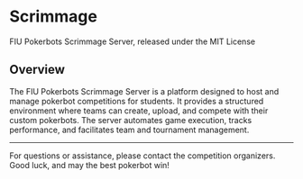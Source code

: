 # Scrimmage

FIU Pokerbots Scrimmage Server, released under the MIT License

## Overview

The FIU Pokerbots Scrimmage Server is a platform designed to host and manage pokerbot competitions for students. It provides a structured environment where teams can create, upload, and compete with their custom pokerbots. The server automates game execution, tracks performance, and facilitates team and tournament management.

---

For questions or assistance, please contact the competition organizers. Good luck, and may the best pokerbot win!